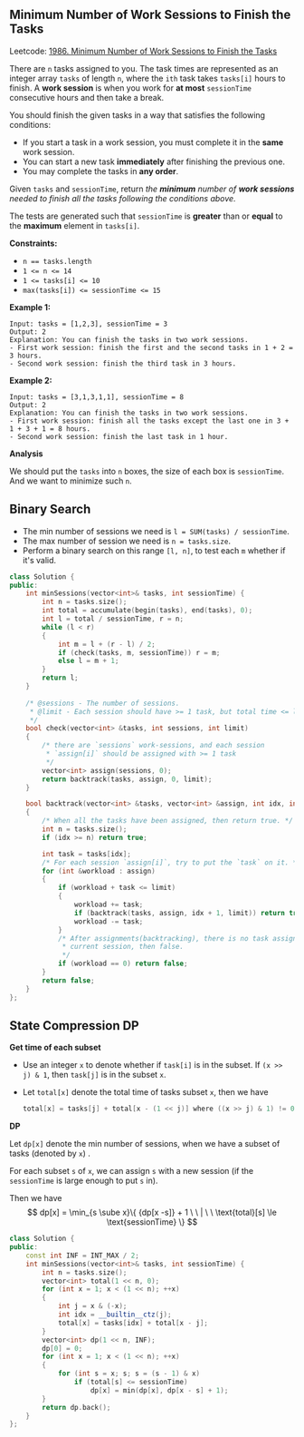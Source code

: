 ## Minimum Number of Work Sessions to Finish the Tasks

Leetcode: [1986. Minimum Number of Work Sessions to Finish the Tasks](https://leetcode-cn.com/problems/minimum-number-of-work-sessions-to-finish-the-tasks/)

There are `n` tasks assigned to you. The task times are represented as an integer array `tasks` of length `n`, where the `ith` task takes `tasks[i]` hours to finish. A **work session** is when you work for **at most** `sessionTime` consecutive hours and then take a break.

You should finish the given tasks in a way that satisfies the following conditions:

- If you start a task in a work session, you must complete it in the **same** work session.
- You can start a new task **immediately** after finishing the previous one.
- You may complete the tasks in **any order**.

Given `tasks` and `sessionTime`, return *the **minimum** number of **work sessions** needed to finish all the tasks following the conditions above.*

The tests are generated such that `sessionTime` is **greater** than or **equal** to the **maximum** element in `tasks[i]`.

**Constraints:**

- `n == tasks.length`
- `1 <= n <= 14`
- `1 <= tasks[i] <= 10`
- `max(tasks[i]) <= sessionTime <= 15`

**Example 1:**

```
Input: tasks = [1,2,3], sessionTime = 3
Output: 2
Explanation: You can finish the tasks in two work sessions.
- First work session: finish the first and the second tasks in 1 + 2 = 3 hours.
- Second work session: finish the third task in 3 hours.
```

**Example 2:**

```
Input: tasks = [3,1,3,1,1], sessionTime = 8
Output: 2
Explanation: You can finish the tasks in two work sessions.
- First work session: finish all the tasks except the last one in 3 + 1 + 3 + 1 = 8 hours.
- Second work session: finish the last task in 1 hour.
```

**Analysis**

We should put the `tasks` into `n` boxes, the size of each box is `sessionTime`. And we want to minimize such `n`.



## Binary Search

- The min number of sessions we need is `l = SUM(tasks) / sessionTime`.
- The max number of session we need is `n = tasks.size`.
- Perform a binary search on this range `[l, n]`, to test each `m` whether if it's valid.

```cpp
class Solution {
public:
    int minSessions(vector<int>& tasks, int sessionTime) {
        int n = tasks.size();
        int total = accumulate(begin(tasks), end(tasks), 0);
        int l = total / sessionTime, r = n;
        while (l < r)
        {
            int m = l + (r - l) / 2;
            if (check(tasks, m, sessionTime)) r = m;
            else l = m + 1;
        }
        return l;
    }
    
    /* @sessions - The number of sessions.
     * @limit - Each session should have >= 1 task, but total time <= limit.
     */
    bool check(vector<int> &tasks, int sessions, int limit)
    {
        /* there are `sessions` work-sessions, and each session
         * `assign[i]` should be assigned with >= 1 task
         */
        vector<int> assign(sessions, 0);
        return backtrack(tasks, assign, 0, limit);
    }

    bool backtrack(vector<int> &tasks, vector<int> &assign, int idx, int limit)
    {
        /* When all the tasks have been assigned, then return true. */
        int n = tasks.size();
        if (idx >= n) return true;

        int task = tasks[idx];
        /* For each session `assign[i]`, try to put the `task` on it. */
        for (int &workload : assign)
        {
            if (workload + task <= limit)
            {
                workload += task;
                if (backtrack(tasks, assign, idx + 1, limit)) return true;
                workload -= task;
            }
            /* After assignments(backtracking), there is no task assigned to
             * current session, then false.
             */
            if (workload == 0) return false;
        }
        return false;
    }
};
```



## State Compression DP

**Get time of each subset**

- Use an integer `x` to denote whether if `task[i]` is in the subset. If `(x >> j) & 1`, then `task[j]` is in the subset `x`.

- Let `total[x]` denote the total time of tasks subset `x`, then we have

  ```cpp
  total[x] = tasks[j] + total[x - (1 << j)] where ((x >> j) & 1) != 0
  ```

**DP**

Let `dp[x]` denote the min number of sessions, when we have a subset of tasks (denoted by `x`) . 

For each subset `s` of `x`, we can assign `s` with a new session (if the `sessionTime` is large enough to put `s` in).

Then we have
$$
dp[x] = \min_{s \sube x}\{ {dp[x -s]} + 1 \ \ | \ \ \text{total}[s] \le \text{sessionTime} \}
$$

```cpp
class Solution {
public:
    const int INF = INT_MAX / 2;
    int minSessions(vector<int>& tasks, int sessionTime) {
        int n = tasks.size();
        vector<int> total(1 << n, 0);
        for (int x = 1; x < (1 << n); ++x)
        {
            int j = x & (-x);
            int idx = __builtin__ctz(j);
            total[x] = tasks[idx] + total[x - j];
        }
        vector<int> dp(1 << n, INF);
        dp[0] = 0;
        for (int x = 1; x < (1 << n); ++x)
        {
            for (int s = x; s; s = (s - 1) & x)
                if (total[s] <= sessionTime)
                	dp[x] = min(dp[x], dp[x - s] + 1);
        }
        return dp.back();
    }
};
```

